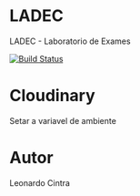 # LADEC
LADEC - Laboratorio de Exames

[![Build Status](https://travis-ci.org/leonardocintra/ladec.svg?branch=master)](https://travis-ci.org/leonardocintra/ladec)

# Cloudinary
Setar a variavel de ambiente

# Autor
Leonardo Cintra